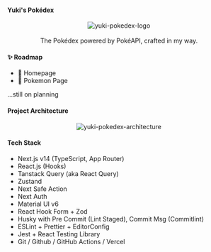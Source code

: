 #### Yuki's Pokédex

<div align="center">
  <img src="" alt="yuki-pokedex-logo"/>
</div>
<br />
<div align="center">
  The Pokédex powered by PokéAPI, crafted in my way.
</div>

#### ✨ Roadmap

- 🚧 Homepage
- 🚧 Pokemon Page

...still on planning

#### Project Architecture

<div align="center">
  <img src="" alt="yuki-pokedex-architecture"/>
</div>

#### Tech Stack

- Next.js v14 (TypeScript, App Router)
- React.js (Hooks)
- Tanstack Query (aka React Query)
- Zustand
- Next Safe Action
- Next Auth
- Material UI v6
- React Hook Form + Zod
- Husky with Pre Commit (Lint Staged), Commit Msg (Commitlint)
- ESLint + Prettier + EditorConfig
- Jest + React Testing Library
- Git / Github / GitHub Actions / Vercel
